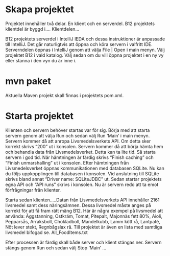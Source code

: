 # Skapa projektet 
Projektet innehåller två delar. En klient och en serverdel. 
B12 projektets klientdel är byggd i…. Klientdelen...

B12 projektets serverdel i IntelliJ IEDA och dessa instruktioner är anpassade till 
IntelliJ. Det går naturligtvis att öppna och köra servern i valfritt IDE. 
Serverndelen öppnas i IntelliJ genom att välja File | Open i main menyn. 
Välj projektet B12 i vald katalog. Välj sedan om du vill öppna projektet i en ny vy 
eller stanna i den vyn du är inne i. 

# mvn paket 
Aktuella Maven projekt skall finnas i projektets pom.xml. 

# Starta projektet
Klienten och servern behöver startas var för sig. Börja med att starta servern
genom att välja Run och sedan välj Run ‘Main’ i main menyn. Servern kommer då att 
anropa Livsmedelsverkets API. Om detta sker korrekt skrivs “200” ut i konsolen. 
Servern kommer då att börja hämta hem och behandla data från Livsmedelsverket. 
Detta kan ta lite tid. Så starta servern i god tid. När hämtningen är färdig skrivs
“Finish caching” och “Finish unmarshalling” ut i konsolen. 
Efter hämtningen från Livsmedelsverket öppnas kommunikationen med databasen SQLite. 
Nu kan du följs uppkopplingen till databasen i konsolen. Vid anslutning till SQLite skrivs
bland annat “Driver name: SQLiteJDBC” ut. Sedan startar projektets egna API och “API runs”
skrivs i konsolen. Nu är servern redo att ta emot förfrågningar från klienter. 

Starta sedan klienten…..Datan från Lisvmedelsverkets API innehåller 2161 livsmedel samt dess 
näringsämnen. Dessa livsmedel måste anges på korrekt för att få fram rätt mäng B12. 
Här är några exempel på livsmedel att använda: Äggstanning, Ostkräm, Tomat, Pitepalt, 
Majonnäs fett 80%,  Aioli, Pepparsås, Arraksboll, Chokladboll, Mandelkubb, Lamm kött rå, 
Lantpaté, Nöt lever stekt, Regnbågslax rå. Till projektet är även en lista med samtliga 
livsmedel bifogad se. All_FoodItems.txt


Efter processen är färdig skall både server och klient stängas ner. 
Servern stängs genom Run och sedan välj Stop ‘Main’ ...